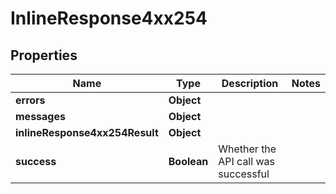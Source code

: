 # InlineResponse4xx254

## Properties
Name | Type | Description | Notes
------------ | ------------- | ------------- | -------------
**errors** | **Object** |  | 
**messages** | **Object** |  | 
**inlineResponse4xx254Result** | **Object** |  | 
**success** | **Boolean** | Whether the API call was successful | 
